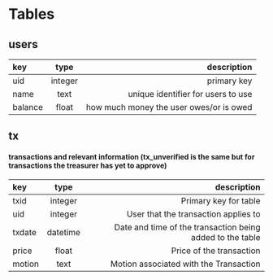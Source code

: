 # Tables
## users
| key      | type    | description |
|:---|:---:|---:| 
| uid      | integer | primary key |
| name     | text    | unique identifier for users to use |
| balance  | float   | how much money the user owes/or is owed |

## tx
#### transactions and relevant information (tx_unverified is the same but for transactions the treasurer has yet to approve)

| key    |   type   |                                               description |
|:-------|:--------:|----------------------------------------------------------:| 
| txid   | integer  |                                     Primary key for table |
| uid    | integer  |                      User that the transaction applies to |
| txdate | datetime | Date and time of the transaction being added to the table |
| price  |  float   |                                  Price of the transaction |
| motion |   text   |                    Motion associated with the Transaction |


